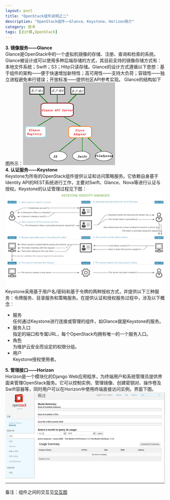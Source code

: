 ```yaml
---
layout: post
title: "OpenStack组件说明之二"
description: "OpenStack组件——Glance、Keystone、Horizon简介"
category: 技术
tags: [云计算,OpenStack]
---
```


__3. 镜像服务——Glance__  
Glance是OpenStack中的一个虚拟机镜像的存储、注册、查询和检索的系统。Glance被设计成可以使用多种后端存储的方式，其目前支持的镜像存储方式有：本地文件系统；Swift；S3；Http只读存储。Glance的设计方式遵循以下思想：基于组件的架构——便于快速增加新特性；高可用性——支持大负荷；容错性——独立进程避免串行错误；开放标准——提供社区API参考实现。 Glance的结构如下图所示：![Glance结构](/assets/images/Glance_architecture.png)   
__4. 认证服务——Keystone__  
Keystone为所有的OpenStack组件提供认证和访问策略服务。它依赖自身基于Identity API的REST系统进行工作，主要对Swift、Glance、Nova等进行认证与授权。Keystone的认证管理过程见下图：  
![Keystone认证管理](/assets/images/keystone.png)  
Keystone采用基于用户名/密码和基于令牌的两种授权方式，并提供以下三种服务：令牌服务、目录服务和策略服务。在提供认证和授权服务过程中，涉及以下概念：  

* 服务  
		任何通过Keystone进行连接或管理的组件，如Glance就是Keystone的服务。  
* 服务入口  
		指定的端口和专属URL，每个OpenStack均拥有唯一的一个服务入口。  
* 角色  
		为维护云安全而设定的权限分组。  
* 用户  
		Keystone授权使用者。

__5. 管理接口——Horizon__  
Horizon是一个模块化的Django Web应用程序，为终端用户和系统管理员提供界面来管理OpenStack服务。它可以控制实例、管理镜像、创建密钥对、操作卷及Swift容器等，同时用户可以在Horizon中使用终端直接访问实例。界面下图。  
![OpenStack控制面板](/assets/images/horizon_web.png)   

备注：组件之间的交互见<a target="blank" href="/blog/12-21-2012/openstack_review/#component">交互图</a>
